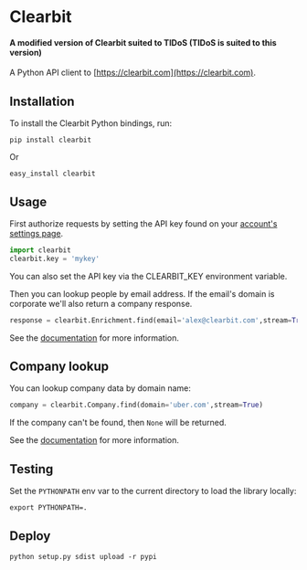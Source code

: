 # Clearbit

#### A modified version of Clearbit suited to TIDoS (TIDoS is suited to this version)


A Python API client to [https://clearbit.com](https://clearbit.com).

## Installation

To install the Clearbit Python bindings, run:

    pip install clearbit

Or

    easy_install clearbit

## Usage

First authorize requests by setting the API key found on your [account's settings page](https://clearbit.com/keys).

```python
import clearbit
clearbit.key = 'mykey'
```

You can also set the API key via the CLEARBIT_KEY environment variable.

Then you can lookup people by email address. If the email's domain is corporate we'll also return a company response.

```python
response = clearbit.Enrichment.find(email='alex@clearbit.com',stream=True)
```

See the [documentation](https://clearbit.com/docs#person-api) for more information.

## Company lookup

You can lookup company data by domain name:

```python
company = clearbit.Company.find(domain='uber.com',stream=True)
```

If the company can't be found, then `None` will be returned.

See the [documentation](https://clearbit.com/docs#company-api) for more information.

## Testing

Set the `PYTHONPATH` env var to the current directory to load the library locally:

    export PYTHONPATH=.

## Deploy

    python setup.py sdist upload -r pypi
